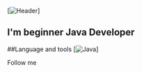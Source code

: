 [![Header](https://github.com/Palamarovski/palamarovski/blob/main/assets/imageheader.png)]

## I'm beginner Java Developer

##Language and tools 
[![Java](https://img.shields.io/badge/Java%20Core-917037?style=for_the_badge&logo=openjdk&LogoColor=red)]

Follow me

